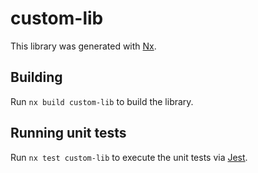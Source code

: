 # custom-lib

This library was generated with [Nx](https://nx.dev).

## Building

Run `nx build custom-lib` to build the library.

## Running unit tests

Run `nx test custom-lib` to execute the unit tests via [Jest](https://jestjs.io).
